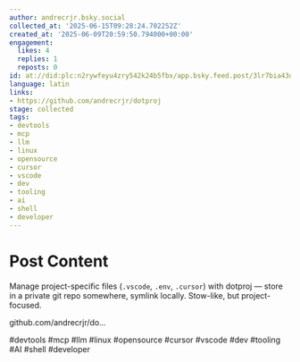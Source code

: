 ```yaml
---
author: andrecrjr.bsky.social
collected_at: '2025-06-15T09:28:24.702252Z'
created_at: '2025-06-09T20:59:50.794000+00:00'
engagement:
  likes: 4
  replies: 1
  reposts: 0
id: at://did:plc:n2rywfeyu4zry542k24b5fbx/app.bsky.feed.post/3lr7bia43qc2h
language: latin
links:
- https://github.com/andrecrjr/dotproj
stage: collected
tags:
- devtools
- mcp
- llm
- linux
- opensource
- cursor
- vscode
- dev
- tooling
- ai
- shell
- developer
---
```


# Post Content

Manage project-specific files (`.vscode`, `.env`, `.cursor`) with dotproj — store in a private git repo somewhere, symlink locally. Stow-like, but project-focused.

github.com/andrecrjr/do...

#devtools #mcp #llm #linux #opensource #cursor #vscode #dev #tooling #AI #shell #developer